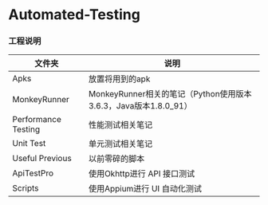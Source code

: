 # Automated-Testing

### 工程说明

文件夹 | 说明
------- | -------
Apks| 放置将用到的apk
MonkeyRunner| MonkeyRunner相关的笔记（Python使用版本3.6.3，Java版本1.8.0_91）
Performance Testing| 性能测试相关笔记
Unit Test| 单元测试相关笔记
Useful Previous| 以前零碎的脚本
ApiTestPro | 使用Okhttp进行 API 接口测试
Scripts | 使用Appium进行 UI 自动化测试
